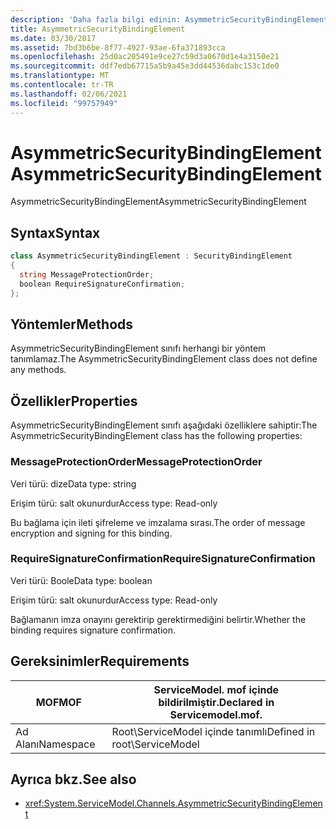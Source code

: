 ```yaml
---
description: 'Daha fazla bilgi edinin: AsymmetricSecurityBindingElement'
title: AsymmetricSecurityBindingElement
ms.date: 03/30/2017
ms.assetid: 7bd3b6be-8f77-4927-93ae-6fa371893cca
ms.openlocfilehash: 25d0ac205491e9ce27c59d3a0670d1e4a3150e21
ms.sourcegitcommit: ddf7edb67715a5b9a45e3dd44536dabc153c1de0
ms.translationtype: MT
ms.contentlocale: tr-TR
ms.lasthandoff: 02/06/2021
ms.locfileid: "99757949"
---
```

# <a name="asymmetricsecuritybindingelement"></a><span data-ttu-id="e8858-103">AsymmetricSecurityBindingElement</span><span class="sxs-lookup"><span data-stu-id="e8858-103">AsymmetricSecurityBindingElement</span></span>

<span data-ttu-id="e8858-104">AsymmetricSecurityBindingElement</span><span class="sxs-lookup"><span data-stu-id="e8858-104">AsymmetricSecurityBindingElement</span></span>  
  
## <a name="syntax"></a><span data-ttu-id="e8858-105">Syntax</span><span class="sxs-lookup"><span data-stu-id="e8858-105">Syntax</span></span>  
  
```csharp
class AsymmetricSecurityBindingElement : SecurityBindingElement  
{  
  string MessageProtectionOrder;  
  boolean RequireSignatureConfirmation;  
};  
```  
  
## <a name="methods"></a><span data-ttu-id="e8858-106">Yöntemler</span><span class="sxs-lookup"><span data-stu-id="e8858-106">Methods</span></span>  

 <span data-ttu-id="e8858-107">AsymmetricSecurityBindingElement sınıfı herhangi bir yöntem tanımlamaz.</span><span class="sxs-lookup"><span data-stu-id="e8858-107">The AsymmetricSecurityBindingElement class does not define any methods.</span></span>  
  
## <a name="properties"></a><span data-ttu-id="e8858-108">Özellikler</span><span class="sxs-lookup"><span data-stu-id="e8858-108">Properties</span></span>  

 <span data-ttu-id="e8858-109">AsymmetricSecurityBindingElement sınıfı aşağıdaki özelliklere sahiptir:</span><span class="sxs-lookup"><span data-stu-id="e8858-109">The AsymmetricSecurityBindingElement class has the following properties:</span></span>  
  
### <a name="messageprotectionorder"></a><span data-ttu-id="e8858-110">MessageProtectionOrder</span><span class="sxs-lookup"><span data-stu-id="e8858-110">MessageProtectionOrder</span></span>  

 <span data-ttu-id="e8858-111">Veri türü: dize</span><span class="sxs-lookup"><span data-stu-id="e8858-111">Data type: string</span></span>  
  
 <span data-ttu-id="e8858-112">Erişim türü: salt okunurdur</span><span class="sxs-lookup"><span data-stu-id="e8858-112">Access type: Read-only</span></span>  
  
 <span data-ttu-id="e8858-113">Bu bağlama için ileti şifreleme ve imzalama sırası.</span><span class="sxs-lookup"><span data-stu-id="e8858-113">The order of message encryption and signing for this binding.</span></span>  
  
### <a name="requiresignatureconfirmation"></a><span data-ttu-id="e8858-114">RequireSignatureConfirmation</span><span class="sxs-lookup"><span data-stu-id="e8858-114">RequireSignatureConfirmation</span></span>  

 <span data-ttu-id="e8858-115">Veri türü: Boole</span><span class="sxs-lookup"><span data-stu-id="e8858-115">Data type: boolean</span></span>  
  
 <span data-ttu-id="e8858-116">Erişim türü: salt okunurdur</span><span class="sxs-lookup"><span data-stu-id="e8858-116">Access type: Read-only</span></span>  
  
 <span data-ttu-id="e8858-117">Bağlamanın imza onayını gerektirip gerektirmediğini belirtir.</span><span class="sxs-lookup"><span data-stu-id="e8858-117">Whether the binding requires signature confirmation.</span></span>  
  
## <a name="requirements"></a><span data-ttu-id="e8858-118">Gereksinimler</span><span class="sxs-lookup"><span data-stu-id="e8858-118">Requirements</span></span>  
  
|<span data-ttu-id="e8858-119">MOF</span><span class="sxs-lookup"><span data-stu-id="e8858-119">MOF</span></span>|<span data-ttu-id="e8858-120">ServiceModel. mof içinde bildirilmiştir.</span><span class="sxs-lookup"><span data-stu-id="e8858-120">Declared in Servicemodel.mof.</span></span>|  
|---------|-----------------------------------|  
|<span data-ttu-id="e8858-121">Ad Alanı</span><span class="sxs-lookup"><span data-stu-id="e8858-121">Namespace</span></span>|<span data-ttu-id="e8858-122">Root\ServiceModel içinde tanımlı</span><span class="sxs-lookup"><span data-stu-id="e8858-122">Defined in root\ServiceModel</span></span>|  
  
## <a name="see-also"></a><span data-ttu-id="e8858-123">Ayrıca bkz.</span><span class="sxs-lookup"><span data-stu-id="e8858-123">See also</span></span>

- <xref:System.ServiceModel.Channels.AsymmetricSecurityBindingElement>
